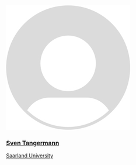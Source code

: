<div class="authorcollab">
<a href="" class="collab"><img src="/assets/img/default.jpg" alt="avatar" /></a>
<a href=""><h3>Sven Tangermann</h3></a>
<a href="" rel="noopener"><autocolor>Saarland University</autocolor></a>
<br>
</div>